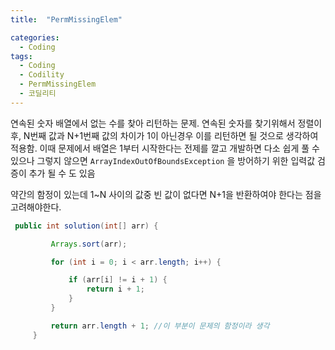 ```yaml
---
title:  "PermMissingElem"

categories:
  - Coding
tags:
  - Coding
  - Codility
  - PermMissingElem
  - 코딜리티
---
```


연속된 숫자 배열에서 없는 수를 찾아 리턴하는 문제.
연속된 숫자를 찾기위해서 정렬이후, N번째 값과 N+1번째 값의 차이가 1이 아닌경우 이를 리턴하면 될 것으로 생각하여 적용함.
이때 문제에서 배열은 1부터 시작한다는 전제를 깔고 개발하면 다소 쉽게 풀 수 있으나
그렇지 않으면 `ArrayIndexOutOfBoundsException` 을 방어하기 위한 입력값 검증이 추가 될 수 도 있음

약간의 함정이 있는데 1~N 사이의 값중 빈 값이 없다면 N+1을 반환하여야 한다는 점을 고려해야한다.


```java
 public int solution(int[] arr) {

         Arrays.sort(arr);

         for (int i = 0; i < arr.length; i++) {

             if (arr[i] != i + 1) {
                 return i + 1;
             }
         }

         return arr.length + 1; //이 부분이 문제의 함정이라 생각
     }
```
